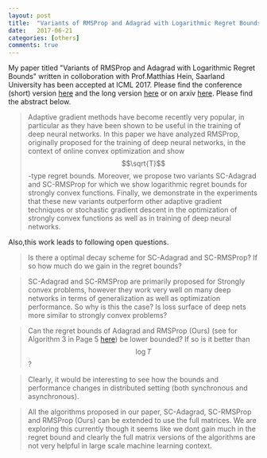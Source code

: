 ```yaml
---
layout: post
title:  "Variants of RMSProp and Adagrad with Logarithmic Regret Bounds"
date:   2017-06-21 
categories: [others]
comments: true
---
```

My paper titled "Variants of RMSProp and Adagrad with Logarithmic Regret Bounds" written in colloboration with Prof.Matthias Hein, Saarland University has been accepted at ICML 2017. Please find the conference (short) version [here](http://www.ml.uni-saarland.de/Publications/MukHei-VariantsRMSPropAdagradLogRegret.pdf) and the long version [here](http://www.ml.uni-saarland.de/Publications/MukHei-VariantsRMSPropAdagradLogRegretLongVersion.pdf) or on arxiv [here](https://arxiv.org/abs/1706.05507). Please find the abstract below.

>Adaptive gradient methods have become recently very popular, in particular as they have been shown to be useful in the training of deep neural networks. In this paper we have analyzed RMSProp, originally proposed for the training of deep neural networks, in the context of online convex optimization and show $$\sqrt{T}$$-type regret bounds. Moreover, we propose two variants SC-Adagrad and SC-RMSProp for which we show logarithmic regret bounds for strongly convex functions. Finally, we demonstrate in the experiments that these new variants outperform other adaptive gradient techniques or stochastic gradient descent in the optimization of strongly convex functions as well as in training of deep neural networks.

Also,this work leads to following open questions.

> Is there a optimal decay scheme for SC-Adagrad and SC-RMSProp? If so how much do we gain in the regret bounds?

> SC-Adagrad and SC-RMSProp are primarily proposed for Strongly convex problems, however they work very well on many deep networks in terms of generalization as well as optimization performance. So why is this the case? Is loss surface of deep nets more similar to strongly convex problems?

> Can the regret bounds of Adagrad and RMSProp (Ours) (see for Algorithm 3 in Page 5 [here](http://www.ml.uni-saarland.de/Publications/MukHei-VariantsRMSPropAdagradLogRegret.pdf)) be lower bounded? If so is it better than $$\log T$$?

> Clearly, it would be interesting to see how the bounds and performance changes in distributed setting (both synchronous and asynchronous).

> All the algorithms proposed in our paper, SC-Adagrad, SC-RMSProp and RMSProp (Ours) can be extended to use the full matrices. We are exploring this currently though it seems like we dont gain much in the regret bound and clearly the full matrix versions of the algorithms are not very helpful in large scale machine learning context.

